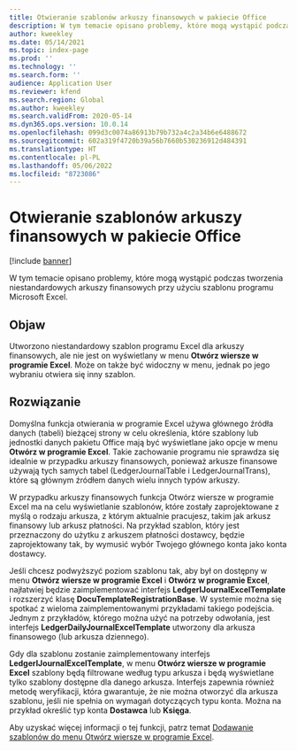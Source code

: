 ```yaml
---
title: Otwieranie szablonów arkuszy finansowych w pakiecie Office
description: W tym temacie opisano problemy, które mogą wystąpić podczas tworzenia niestandardowych arkuszy finansowych przy użyciu szablonu programu Microsoft Excel.
author: kweekley
ms.date: 05/14/2021
ms.topic: index-page
ms.prod: ''
ms.technology: ''
ms.search.form: ''
audience: Application User
ms.reviewer: kfend
ms.search.region: Global
ms.author: kweekley
ms.search.validFrom: 2020-05-14
ms.dyn365.ops.version: 10.0.14
ms.openlocfilehash: 099d3c0074a86913b79b732a4c2a34b6e6488672
ms.sourcegitcommit: 602a319f4720b39a56b7660b530236912d484391
ms.translationtype: HT
ms.contentlocale: pl-PL
ms.lasthandoff: 05/06/2022
ms.locfileid: "8723086"
---
```

# <a name="open-financial-journal-templates-in-office"></a>Otwieranie szablonów arkuszy finansowych w pakiecie Office

[!include [banner](../includes/banner.md)]

W tym temacie opisano problemy, które mogą wystąpić podczas tworzenia niestandardowych arkuszy finansowych przy użyciu szablonu programu Microsoft Excel.

## <a name="symptom"></a>Objaw

Utworzono niestandardowy szablon programu Excel dla arkuszy finansowych, ale nie jest on wyświetlany w menu **Otwórz wiersze w programie Excel**. Może on także być widoczny w menu, jednak po jego wybraniu otwiera się inny szablon.

## <a name="resolution"></a>Rozwiązanie

Domyślna funkcja otwierania w programie Excel używa głównego źródła danych (tabeli) bieżącej strony w celu określenia, które szablony lub jednostki danych pakietu Office mają być wyświetlane jako opcje w menu **Otwórz w programie Excel**. Takie zachowanie programu nie sprawdza się idealnie w przypadku arkuszy finansowych, ponieważ arkusze finansowe używają tych samych tabel (LedgerJournalTable i LedgerJournalTrans), które są głównym źródłem danych wielu innych typów arkuszy.

W przypadku arkuszy finansowych funkcja Otwórz wiersze w programie Excel ma na celu wyświetlanie szablonów, które zostały zaprojektowane z myślą o rodzaju arkusza, z którym aktualnie pracujesz, takim jak arkusz finansowy lub arkusz płatności. Na przykład szablon, który jest przeznaczony do użytku z arkuszem płatności dostawcy, będzie zaprojektowany tak, by wymusić wybór Twojego głównego konta jako konta dostawcy.

Jeśli chcesz podwyższyć poziom szablonu tak, aby był on dostępny w menu **Otwórz wiersze w programie Excel** i **Otwórz w programie Excel**, najłatwiej będzie zaimplementować interfejs **LedgerIJournalExcelTemplate** i rozszerzyć klasę **DocuTemplateRegistrationBase**. W systemie można się spotkać z wieloma zaimplementowanymi przykładami takiego podejścia. Jednym z przykładów, którego można użyć na potrzeby odwołania, jest interfejs **LedgerDailyJournalExcelTemplate** utworzony dla arkusza finansowego (lub arkusza dziennego).

Gdy dla szablonu zostanie zaimplementowany interfejs **LedgerIJournalExcelTemplate**, w menu **Otwórz wiersze w programie Excel** szablony będą filtrowane według typu arkusza i będą wyświetlane tylko szablony dostępne dla danego arkusza. Interfejs zapewnia również metodę weryfikacji, która gwarantuje, że nie można otworzyć dla arkusza szablonu, jeśli nie spełnia on wymagań dotyczących typu konta. Można na przykład określić typ konta **Dostawca** lub **Księga**.

Aby uzyskać więcej informacji o tej funkcji, patrz temat [Dodawanie szablonów do menu Otwórz wiersze w programie Excel](../../fin-ops-core/dev-itpro/user-interface/add-templates-open-lines-excel-menu.md).
